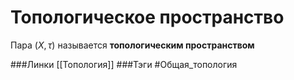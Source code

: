 # Топологическое пространство
Пара $(X,\tau)$ называется **топологическим пространством**

###Линки [[Топология]]
###Тэги 
 #Общая_топология
